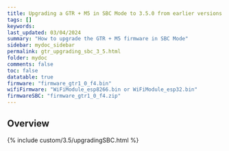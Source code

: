 ```yaml
---
title: Upgrading a GTR + M5 in SBC Mode to 3.5.0 from earlier versions in RRF 3.5.0 Onwards
tags: []
keywords: 
last_updated: 03/04/2024
summary: "How to upgrade the GTR + M5 firmware in SBC Mode"
sidebar: mydoc_sidebar
permalink: gtr_upgrading_sbc_3_5.html
folder: mydoc
comments: false
toc: false
datatable: true
firmware: "firmware_gtr1_0_f4.bin"
wifiFirmware: "WiFiModule_esp8266.bin or WiFiModule_esp32.bin"
firmwareSBC: "firmware_gtr1_0_f4.zip"
---
```


## Overview

{% include custom/3.5/upgradingSBC.html %}
